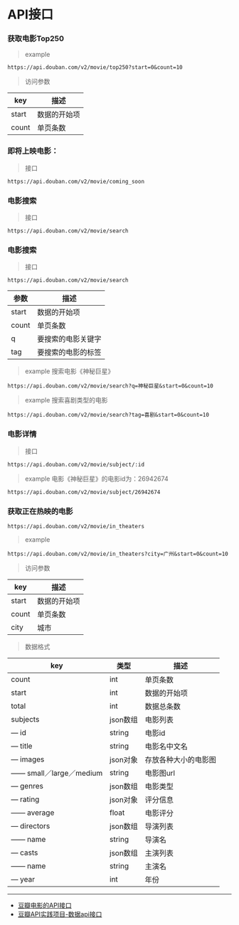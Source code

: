 # API接口

### 获取电影Top250

>example

`https://api.douban.com/v2/movie/top250?start=0&count=10`

>访问参数

key|描述
---|---
start | 数据的开始项
count| 单页条数


### 即将上映电影：

>接口

`https://api.douban.com/v2/movie/coming_soon`

### 电影搜索

>接口

`https://api.douban.com/v2/movie/search`

### 电影搜索

>接口

`https://api.douban.com/v2/movie/search`



参数|描述
---|---
start | 数据的开始项
count | 单页条数
q | 要搜索的电影关键字
tag | 要搜索的电影的标签

>example 搜索电影《神秘巨星》

`https://api.douban.com/v2/movie/search?q=神秘巨星&start=0&count=10`

>example 搜索喜剧类型的电影

`https://api.douban.com/v2/movie/search?tag=喜剧&start=0&count=10`


### 电影详情

>接口

`https://api.douban.com/v2/movie/subject/:id`

>example 电影《神秘巨星》的电影id为：26942674

`https://api.douban.com/v2/movie/subject/26942674`

### 获取正在热映的电影

`https://api.douban.com/v2/movie/in_theaters`

>example

`https://api.douban.com/v2/movie/in_theaters?city=广州&start=0&count=10`

>访问参数

key|描述
---|---
start | 数据的开始项
count | 单页条数
city | 城市

>数据格式

key	| 类型	|描述
---|---|---
count	    | int	| 单页条数
start	    | int	| 数据的开始项
total	    | int	| 数据总条数
subjects	| json数组	| 电影列表
— id	    | string	| 电影id
— title	  | string	| 电影名中文名
— images	| json对象	| 存放各种大小的电影图
—— small／large／medium	|string	|电影图url
— genres	| json数组| 	电影类型
— rating	| json对象	| 评分信息
—— average	| float	| 电影评分
— directors	| json数组	| 导演列表
—— name	| string	| 导演名
— casts	| json数组	| 主演列表
—— name	| string	| 主演名
— year	| int	| 年份

--------------------- 

- [豆瓣电影的API接口](https://blog.csdn.net/IT_czh/article/details/85617835)
- [豆瓣API实践项目-数据api接口](https://blog.csdn.net/mario_faker/article/details/79618235)